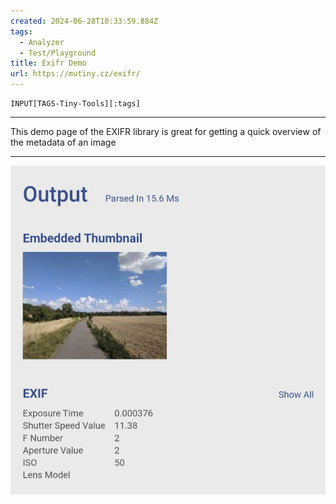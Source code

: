 ```yaml
---
created: 2024-06-28T10:33:59.884Z
tags: 
  - Analyzer
  - Test/Playground
title: Exifr Demo
url: https://mutiny.cz/exifr/
---
```

```meta-bind
INPUT[TAGS-Tiny-Tools][:tags]
```

___
This demo page of the EXIFR library is great for getting a quick overview of the metadata of an image
___

![](_attachments/exifr-demo.jpg)
